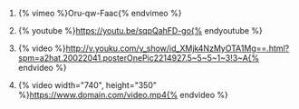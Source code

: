 1. {% vimeo %}Oru-qw-Faac{% endvimeo %}
2. {% youtube %}https://youtu.be/sqpQahFD-go{% endyoutube %}



1. {% video %}http://v.youku.com/v_show/id_XMjk4NzMyOTA1Mg==.html?spm=a2hat.20022041.posterOnePic2214927.5~5~5~1~3!3~A{% endvideo %}

2. {% video width="740", height="350" %}https://www.domain.com/video.mp4{% endvideo %}
